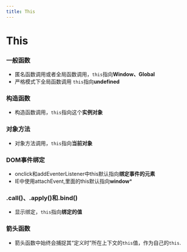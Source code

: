 ```yaml
---
title: This
---
```


# This

### 一般函数
- 匿名函数调用或者全局函数调用，`this`指向**Window、Global**
- 严格模式下全局函数调用 `this`指向**undefined**

### 构造函数
- 构造函数调用，`this`指向这个**实例对象**

### 对象方法
- 对象方法调用，`this`指向**当前对象**

### DOM事件绑定
- onclick和addEventerListener中this默认指向**绑定事件的元素**
- IE中使用attachEvent,里面的this默认指向**window***

### .call()、.apply()和.bind() 
- 显示绑定，`this`指向**绑定的值**

### 箭头函数
- 箭头函数中始终会捕捉其“定义时”所在上下文的`this`值，作为自己的`this`.
